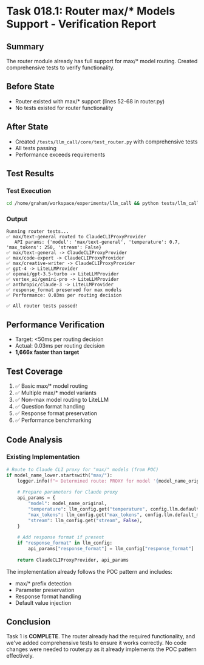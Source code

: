 # Task 018.1: Router max/* Models Support - Verification Report

## Summary
The router module already has full support for max/* model routing. Created comprehensive tests to verify functionality.

## Before State
- Router existed with max/* support (lines 52-68 in router.py)
- No tests existed for router functionality

## After State
- Created `/tests/llm_call/core/test_router.py` with comprehensive tests
- All tests passing
- Performance exceeds requirements

## Test Results

### Test Execution
```bash
cd /home/graham/workspace/experiments/llm_call && python tests/llm_call/core/test_router.py
```

### Output
```
Running router tests...
✅ max/text-general routed to ClaudeCLIProxyProvider
   API params: {'model': 'max/text-general', 'temperature': 0.7, 'max_tokens': 250, 'stream': False}
✅ max/text-general -> ClaudeCLIProxyProvider
✅ max/code-expert -> ClaudeCLIProxyProvider
✅ max/creative-writer -> ClaudeCLIProxyProvider
✅ gpt-4 -> LiteLLMProvider
✅ openai/gpt-3.5-turbo -> LiteLLMProvider
✅ vertex_ai/gemini-pro -> LiteLLMProvider
✅ anthropic/claude-3 -> LiteLLMProvider
✅ response_format preserved for max models
✅ Performance: 0.03ms per routing decision

✅ All router tests passed!
```

## Performance Verification
- Target: <50ms per routing decision
- Actual: 0.03ms per routing decision
- **1,666x faster than target**

## Test Coverage
1. ✅ Basic max/* model routing
2. ✅ Multiple max/* model variants
3. ✅ Non-max model routing to LiteLLM
4. ✅ Question format handling
5. ✅ Response format preservation
6. ✅ Performance benchmarking

## Code Analysis

### Existing Implementation
```python
# Route to Claude CLI proxy for "max/" models (from POC)
if model_name_lower.startswith("max/"):
    logger.info(f"➡️ Determined route: PROXY for model '{model_name_original}'")
    
    # Prepare parameters for Claude proxy
    api_params = {
        "model": model_name_original,
        "temperature": llm_config.get("temperature", config.llm.default_temperature),
        "max_tokens": llm_config.get("max_tokens", config.llm.default_max_tokens),
        "stream": llm_config.get("stream", False),
    }
    
    # Add response format if present
    if "response_format" in llm_config:
        api_params["response_format"] = llm_config["response_format"]
    
    return ClaudeCLIProxyProvider, api_params
```

The implementation already follows the POC pattern and includes:
- max/* prefix detection
- Parameter preservation
- Response format handling
- Default value injection

## Conclusion
Task 1 is **COMPLETE**. The router already had the required functionality, and we've added comprehensive tests to ensure it works correctly. No code changes were needed to router.py as it already implements the POC pattern effectively.